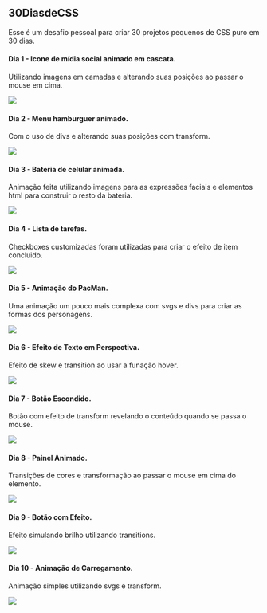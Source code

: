 ## 30DiasdeCSS

Esse é um desafio pessoal para criar 30 projetos pequenos de CSS puro em 30 dias.

#### Dia 1 - Icone de mídia social animado em cascata.
Utilizando imagens em camadas e alterando suas posições ao passar o mouse em cima.

![](https://media2.giphy.com/media/f4Nc2n9JrefGj53mHX/giphy.gif)


#### Dia 2 - Menu hamburguer animado.
Com o uso de divs e alterando suas posições com transform.

![](https://media3.giphy.com/media/7nbQLEHStvtuPGrdqG/giphy.gif)


#### Dia 3 - Bateria de celular animada.
Animação feita utilizando imagens para as expressões faciais e elementos html para construir o resto da bateria.

![](https://media2.giphy.com/media/j81Y2Aa0bIvJ2QvISP/giphy.gif)


#### Dia 4 - Lista de tarefas.
Checkboxes customizadas foram utilizadas para criar o efeito de item concluido.

![](https://media4.giphy.com/media/2hDaHqRdgmPFYIhr2M/giphy.gif)


#### Dia 5 - Animação do PacMan.
Uma animação um pouco mais complexa com svgs e divs para criar as formas dos personagens.

![](https://media1.giphy.com/media/tqKyxVsoNbOyAMgI4T/giphy.gif)

#### Dia 6 - Efeito de Texto em Perspectiva.
Efeito de skew e transition ao usar a funação hover.

![](https://media0.giphy.com/media/8MGH6HUSOdXDMUEeQ3/giphy.gif)

#### Dia 7 - Botão Escondido.
Botão com efeito de transform revelando o conteúdo quando se passa o mouse.

![](https://media3.giphy.com/media/8PIIH6tTHpNLVqVvT7/giphy.gif)

#### Dia 8 - Painel Animado.
Transições de cores e transformação ao passar o mouse em cima do elemento.

![](https://media0.giphy.com/media/HcSoU1qHc84E6aAElg/giphy.gif)

#### Dia 9 - Botão com Efeito.
Efeito simulando brilho utilizando transitions.

![](https://media3.giphy.com/media/6grroehxqiPMO4sfvZ/giphy.gif)

#### Dia 10 - Animação de Carregamento.
Animação simples utilizando svgs e transform.

![](https://media2.giphy.com/media/95sZXiUkRSctciCym0/giphy.gif)